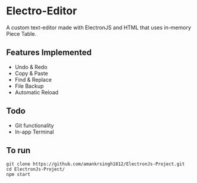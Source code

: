 Electro-Editor
======

A custom text-editor made with ElectronJS and HTML that uses in-memory Piece Table.

## Features Implemented
* Undo & Redo
* Copy & Paste
* Find & Replace
* File Backup
* Automatic Reload

## Todo
* Git functionality
* In-app Terminal

## To run

 ```
 git clone https://github.com/amankrsingh1812/ElectronJs-Project.git
 cd ElectronJs-Project/
 npm start
 ```
